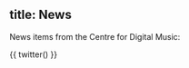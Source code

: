 title: News
---

News items from the Centre for Digital Music:

{{ twitter() }}



<!--%
from datetime import datetime
posts = [p for p in pages if "post" in p] # get all blog post pages
posts.sort(key=lambda p: p.get("date"), reverse=True) # sort post pages by date
for p in posts:
    date = datetime.strptime(p.date, "%Y-%m-%d").strftime("%B %d, %Y")
    print "  * **[%s](%s)** - %s" % (p.post, p.url, date) # markdown list item
%-->



<!-- (Poole has basic blog support. If an input page's file name has a structure like
`page-title.YYYY-MM-DD.post-title.md`, e.g. `blog.2010-02-27.read_this.md`,
Poole recognizes the date and post title and sets them as attributes of the
page. These attributes can then be used to generate a list of posts.) -->

